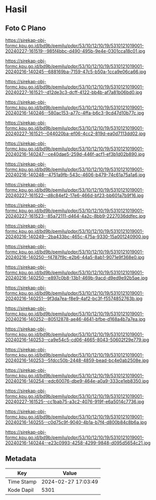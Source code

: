 # Hasil

## Foto C Plano

https://sirekap-obj-formc.kpu.go.id/bd9b/pemilu/pdpr/53/10/12/10/19/5310121019001-20240227-161519--985f4bbc-d490-495b-9e4e-0301cca18c01.jpg

https://sirekap-obj-formc.kpu.go.id/bd9b/pemilu/pdpr/53/10/12/10/19/5310121019001-20240216-140245--688169ba-7159-47c5-b50a-1cca9e06ca66.jpg

https://sirekap-obj-formc.kpu.go.id/bd9b/pemilu/pdpr/53/10/12/10/19/5310121019001-20240227-161521--d12de3c3-dcff-4122-bb4b-af7a81b06bd0.jpg

https://sirekap-obj-formc.kpu.go.id/bd9b/pemilu/pdpr/53/10/12/10/19/5310121019001-20240216-140246--580ac153-a77c-4ffa-b6c3-9cd47d10b77c.jpg

https://sirekap-obj-formc.kpu.go.id/bd9b/pemilu/pdpr/53/10/12/10/19/5310121019001-20240227-161521--044020ba-ef06-4cc2-819d-ea0d7113dd02.jpg

https://sirekap-obj-formc.kpu.go.id/bd9b/pemilu/pdpr/53/10/12/10/19/5310121019001-20240216-140247--ce40dae5-259d-446f-acf1-ef3b1d02b890.jpg

https://sirekap-obj-formc.kpu.go.id/bd9b/pemilu/pdpr/53/10/12/10/19/5310121019001-20240216-140248--4751a9fb-543c-4606-b479-74c61a75a1a6.jpg

https://sirekap-obj-formc.kpu.go.id/bd9b/pemilu/pdpr/53/10/12/10/19/5310121019001-20240227-161522--d8c84ef2-17e6-466d-bf23-bb601a7b9f16.jpg

https://sirekap-obj-formc.kpu.go.id/bd9b/pemilu/pdpr/53/10/12/10/19/5310121019001-20240227-161523--85a72111-d464-4a2c-8bb9-2227036ddfec.jpg

https://sirekap-obj-formc.kpu.go.id/bd9b/pemilu/pdpr/53/10/12/10/19/5310121019001-20240216-140249--2ba433bc-465c-475a-9330-15a001240900.jpg

https://sirekap-obj-formc.kpu.go.id/bd9b/pemilu/pdpr/53/10/12/10/19/5310121019001-20240216-140250--f4787f9c-e2b6-44a5-8ab1-9071e9f368e0.jpg

https://sirekap-obj-formc.kpu.go.id/bd9b/pemilu/pdpr/53/10/12/10/19/5310121019001-20240216-140250--e897c0b8-13b1-469b-9acd-d9ed9e92b5ae.jpg

https://sirekap-obj-formc.kpu.go.id/bd9b/pemilu/pdpr/53/10/12/10/19/5310121019001-20240216-140251--9f3da7ea-f8e9-4af2-bc3f-f5574852763b.jpg

https://sirekap-obj-formc.kpu.go.id/bd9b/pemilu/pdpr/53/10/12/10/19/5310121019001-20240216-140252--80512878-ae46-4641-bfbe-d168a4b7a7ea.jpg

https://sirekap-obj-formc.kpu.go.id/bd9b/pemilu/pdpr/53/10/12/10/19/5310121019001-20240216-140253--ca9e54c5-cd06-4665-8043-50602f29e779.jpg

https://sirekap-obj-formc.kpu.go.id/bd9b/pemilu/pdpr/53/10/12/10/19/5310121019001-20240216-140253--5fdcc50b-2448-4859-bead-bc4e0ab2508e.jpg

https://sirekap-obj-formc.kpu.go.id/bd9b/pemilu/pdpr/53/10/12/10/19/5310121019001-20240216-140254--edc60076-dbe9-464e-a0a9-333ce1eb8350.jpg

https://sirekap-obj-formc.kpu.go.id/bd9b/pemilu/pdpr/53/10/12/10/19/5310121019001-20240227-161525--cc1bab75-a3c2-4076-919f-e6a5014c7736.jpg

https://sirekap-obj-formc.kpu.go.id/bd9b/pemilu/pdpr/53/10/12/10/19/5310121019001-20240216-140255--c0d75c9f-9040-4b1a-b7f4-d800b84c8b6a.jpg

https://sirekap-obj-formc.kpu.go.id/bd9b/pemilu/pdpr/53/10/12/10/19/5310121019001-20240216-140244--e23c0993-4258-4299-9848-d095d5654c21.jpg


## Metadata

| Key        | Value               |
| ---------- | ------------------- |
| Time Stamp | 2024-02-27 17:03:49 |
| Kode Dapil | 5301                |



